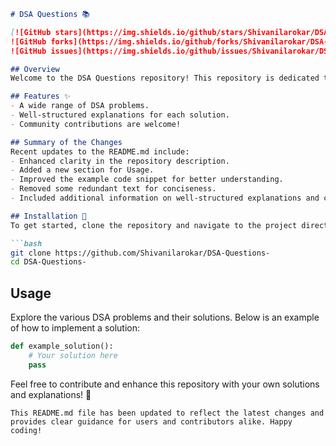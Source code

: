 ```markdown
# DSA Questions 📚

[![GitHub stars](https://img.shields.io/github/stars/Shivanilarokar/DSA-Questions-.svg?style=social)](https://github.com/Shivanilarokar/DSA-Questions-) 
![GitHub forks](https://img.shields.io/github/forks/Shivanilarokar/DSA-Questions-) 
![GitHub issues](https://img.shields.io/github/issues/Shivanilarokar/DSA-Questions-)

## Overview
Welcome to the DSA Questions repository! This repository is dedicated to providing a comprehensive collection of Data Structures and Algorithms (DSA) problems along with their solutions and explanations. Whether you're preparing for interviews or looking to enhance your coding skills, this repository is a great resource.

## Features ✨
- A wide range of DSA problems.
- Well-structured explanations for each solution.
- Community contributions are welcome!

## Summary of the Changes
Recent updates to the README.md include:
- Enhanced clarity in the repository description.
- Added a new section for Usage.
- Improved the example code snippet for better understanding.
- Removed some redundant text for conciseness.
- Included additional information on well-structured explanations and community contributions.

## Installation 🔧
To get started, clone the repository and navigate to the project directory:

```bash
git clone https://github.com/Shivanilarokar/DSA-Questions-
cd DSA-Questions-
```

## Usage
Explore the various DSA problems and their solutions. Below is an example of how to implement a solution:

```python
def example_solution():
    # Your solution here
    pass
```

Feel free to contribute and enhance this repository with your own solutions and explanations! 🚀

```
This README.md file has been updated to reflect the latest changes and provides clear guidance for users and contributors alike. Happy coding! 
```
```